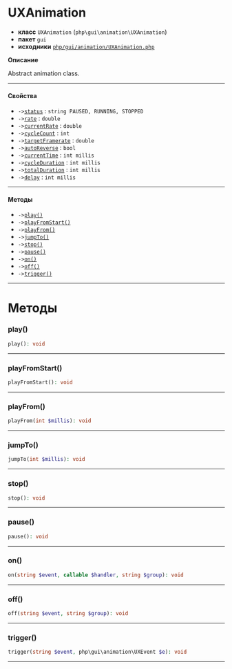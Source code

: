 # UXAnimation

- **класс** `UXAnimation` (`php\gui\animation\UXAnimation`)
- **пакет** `gui`
- **исходники** [`php/gui/animation/UXAnimation.php`](./src/main/resources/JPHP-INF/sdk/php/gui/animation/UXAnimation.php)

**Описание**

Abstract animation class.

---

#### Свойства

- `->`[`status`](#prop-status) : `string PAUSED, RUNNING, STOPPED`
- `->`[`rate`](#prop-rate) : `double`
- `->`[`currentRate`](#prop-currentrate) : `double`
- `->`[`cycleCount`](#prop-cyclecount) : `int`
- `->`[`targetFramerate`](#prop-targetframerate) : `double`
- `->`[`autoReverse`](#prop-autoreverse) : `bool`
- `->`[`currentTime`](#prop-currenttime) : `int millis`
- `->`[`cycleDuration`](#prop-cycleduration) : `int millis`
- `->`[`totalDuration`](#prop-totalduration) : `int millis`
- `->`[`delay`](#prop-delay) : `int millis`

---

#### Методы

- `->`[`play()`](#method-play)
- `->`[`playFromStart()`](#method-playfromstart)
- `->`[`playFrom()`](#method-playfrom)
- `->`[`jumpTo()`](#method-jumpto)
- `->`[`stop()`](#method-stop)
- `->`[`pause()`](#method-pause)
- `->`[`on()`](#method-on)
- `->`[`off()`](#method-off)
- `->`[`trigger()`](#method-trigger)

---
# Методы

<a name="method-play"></a>

### play()
```php
play(): void
```

---

<a name="method-playfromstart"></a>

### playFromStart()
```php
playFromStart(): void
```

---

<a name="method-playfrom"></a>

### playFrom()
```php
playFrom(int $millis): void
```

---

<a name="method-jumpto"></a>

### jumpTo()
```php
jumpTo(int $millis): void
```

---

<a name="method-stop"></a>

### stop()
```php
stop(): void
```

---

<a name="method-pause"></a>

### pause()
```php
pause(): void
```

---

<a name="method-on"></a>

### on()
```php
on(string $event, callable $handler, string $group): void
```

---

<a name="method-off"></a>

### off()
```php
off(string $event, string $group): void
```

---

<a name="method-trigger"></a>

### trigger()
```php
trigger(string $event, php\gui\animation\UXEvent $e): void
```

---
